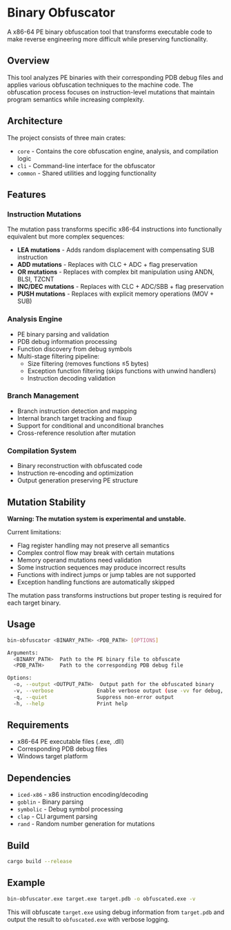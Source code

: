 # Binary Obfuscator

A x86-64 PE binary obfuscation tool that transforms executable code to make reverse engineering more difficult while preserving functionality.

## Overview

This tool analyzes PE binaries with their corresponding PDB debug files and applies various obfuscation techniques to the machine code. The obfuscation process focuses on instruction-level mutations that maintain program semantics while increasing complexity.

## Architecture

The project consists of three main crates:

- `core` - Contains the core obfuscation engine, analysis, and compilation logic
- `cli` - Command-line interface for the obfuscator
- `common` - Shared utilities and logging functionality

## Features

### Instruction Mutations

The mutation pass transforms specific x86-64 instructions into functionally equivalent but more complex sequences:

- **LEA mutations** - Adds random displacement with compensating SUB instruction
- **ADD mutations** - Replaces with CLC + ADC + flag preservation
- **OR mutations** - Replaces with complex bit manipulation using ANDN, BLSI, TZCNT
- **INC/DEC mutations** - Replaces with CLC + ADC/SBB + flag preservation
- **PUSH mutations** - Replaces with explicit memory operations (MOV + SUB)

### Analysis Engine

- PE binary parsing and validation
- PDB debug information processing
- Function discovery from debug symbols
- Multi-stage filtering pipeline:
  - Size filtering (removes functions ≤5 bytes)
  - Exception function filtering (skips functions with unwind handlers)
  - Instruction decoding validation

### Branch Management

- Branch instruction detection and mapping
- Internal branch target tracking and fixup
- Support for conditional and unconditional branches
- Cross-reference resolution after mutation

### Compilation System

- Binary reconstruction with obfuscated code
- Instruction re-encoding and optimization
- Output generation preserving PE structure

## Mutation Stability

**Warning: The mutation system is experimental and unstable.**

Current limitations:

- Flag register handling may not preserve all semantics
- Complex control flow may break with certain mutations
- Memory operand mutations need validation
- Some instruction sequences may produce incorrect results
- Functions with indirect jumps or jump tables are not supported
- Exception handling functions are automatically skipped

The mutation pass transforms instructions but proper testing is required for each target binary.

## Usage

```bash
bin-obfuscator <BINARY_PATH> <PDB_PATH> [OPTIONS]

Arguments:
  <BINARY_PATH>  Path to the PE binary file to obfuscate
  <PDB_PATH>     Path to the corresponding PDB debug file

Options:
  -o, --output <OUTPUT_PATH>  Output path for the obfuscated binary
  -v, --verbose              Enable verbose output (use -vv for debug, -vvv for trace)
  -q, --quiet                Suppress non-error output
  -h, --help                 Print help
```

## Requirements

- x86-64 PE executable files (.exe, .dll)
- Corresponding PDB debug files
- Windows target platform

## Dependencies

- `iced-x86` - x86 instruction encoding/decoding
- `goblin` - Binary parsing
- `symbolic` - Debug symbol processing
- `clap` - CLI argument parsing
- `rand` - Random number generation for mutations

## Build

```bash
cargo build --release
```

## Example

```bash
bin-obfuscator.exe target.exe target.pdb -o obfuscated.exe -v
```

This will obfuscate `target.exe` using debug information from `target.pdb` and output the result to `obfuscated.exe` with verbose logging.
